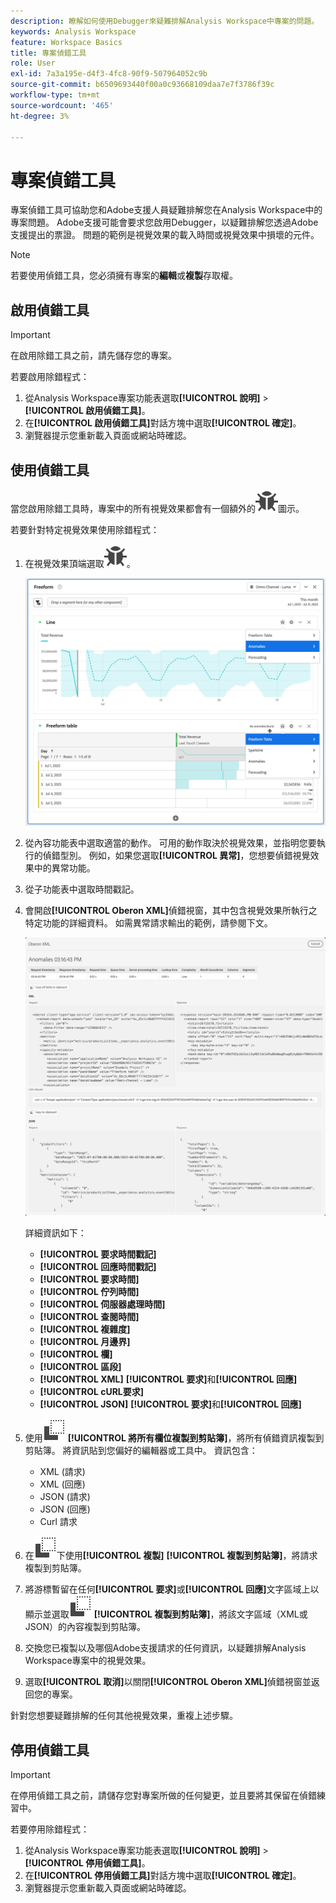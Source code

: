 ```yaml
---
description: 瞭解如何使用Debugger來疑難排解Analysis Workspace中專案的問題。
keywords: Analysis Workspace
feature: Workspace Basics
title: 專案偵錯工具
role: User
exl-id: 7a3a195e-d4f3-4fc8-90f9-507964052c9b
source-git-commit: b6509693440f00a0c93668109daa7e7f3786f39c
workflow-type: tm+mt
source-wordcount: '465'
ht-degree: 3%

---
```


# 專案偵錯工具

專案偵錯工具可協助您和Adobe支援人員疑難排解您在Analysis Workspace中的專案問題。 Adobe支援可能會要求您啟用Debugger，以疑難排解您透過Adobe支援提出的票證。 問題的範例是視覺效果的載入時間或視覺效果中損壞的元件。

>[!NOTE]
>
>若要使用偵錯工具，您必須擁有專案的&#x200B;**編輯**&#x200B;或&#x200B;**複製**&#x200B;存取權。
>

## 啟用偵錯工具

>[!IMPORTANT]
>
>在啟用除錯工具之前，請先儲存您的專案。
>

若要啟用除錯程式：

1. 從Analysis Workspace專案功能表選取&#x200B;**[!UICONTROL 說明]** > **[!UICONTROL 啟用偵錯工具]**。
1. 在&#x200B;**[!UICONTROL 啟用偵錯工具]**&#x200B;對話方塊中選取&#x200B;**[!UICONTROL 確定]**。
1. 瀏覽器提示您重新載入頁面或網站時確認。


## 使用偵錯工具

當您啟用除錯工具時，專案中的所有視覺效果都會有一個額外的![錯誤](/help/assets/icons/Bug.svg)圖示。

若要針對特定視覺效果使用除錯程式：

1. 在視覺效果頂端選取![錯誤](/help/assets/icons/Bug.svg)。

   ![偵錯工具內容功能表](assets/debugger-context-menu.png)

1. 從內容功能表中選取適當的動作。 可用的動作取決於視覺效果，並指明您要執行的偵錯型別。 例如，如果您選取&#x200B;**[!UICONTROL 異常]**，您想要偵錯視覺效果中的異常功能。
1. 從子功能表中選取時間戳記。
1. 會開啟&#x200B;**[!UICONTROL Oberon XML]**&#x200B;偵錯視窗，其中包含視覺效果所執行之特定功能的詳細資料。 如需異常請求輸出的範例，請參閱下文。

   ![輸出偵錯要求](assets/debugger-oberon.png)

   詳細資訊如下：

   * **[!UICONTROL 要求時間戳記]**
   * **[!UICONTROL 回應時間戳記]**
   * **[!UICONTROL 要求時間]**
   * **[!UICONTROL 佇列時間]**
   * **[!UICONTROL 伺服器處理時間]**
   * **[!UICONTROL 查閱時間]**
   * **[!UICONTROL 複雜度]**
   * **[!UICONTROL 月邊界]**
   * **[!UICONTROL 欄]**
   * **[!UICONTROL 區段]**
   * **[!UICONTROL XML]** **[!UICONTROL 要求]**&#x200B;和&#x200B;**[!UICONTROL 回應]**
   * **[!UICONTROL cURL要求]**
   * **[!UICONTROL JSON]** **[!UICONTROL 要求]**&#x200B;和&#x200B;**[!UICONTROL 回應]**

1. 使用![複製](/help/assets/icons/Copy.svg) **[!UICONTROL 將所有欄位複製到剪貼簿]**，將所有偵錯資訊複製到剪貼簿。 將資訊貼到您偏好的編輯器或工具中。 資訊包含：

   * XML (請求)
   * XML (回應)
   * JSON (請求)
   * JSON (回應)
   * Curl 請求

1. 在![cURL請求](/help/assets/icons/Copy.svg)下使用&#x200B;**[!UICONTROL 複製]** **[!UICONTROL 複製到剪貼簿]**，將請求複製到剪貼簿。
1. 將游標暫留在任何&#x200B;**[!UICONTROL 要求]**&#x200B;或&#x200B;**[!UICONTROL 回應]**&#x200B;文字區域上以顯示並選取![複製](/help/assets/icons/Copy.svg) **[!UICONTROL 複製到剪貼簿]**，將該文字區域（XML或JSON）的內容複製到剪貼簿。

1. 交換您已複製以及哪個Adobe支援請求的任何資訊，以疑難排解Analysis Workspace專案中的視覺效果。

1. 選取&#x200B;**[!UICONTROL 取消]**&#x200B;以關閉&#x200B;**[!UICONTROL Oberon XML]**&#x200B;偵錯視窗並返回您的專案。

針對您想要疑難排解的任何其他視覺效果，重複上述步驟。

## 停用偵錯工具

>[!IMPORTANT]
>
>在停用偵錯工具之前，請儲存您對專案所做的任何變更，並且要將其保留在偵錯練習中。
>

若要停用除錯程式：

1. 從Analysis Workspace專案功能表選取&#x200B;**[!UICONTROL 說明]** > **[!UICONTROL 停用偵錯工具]**。
1. 在&#x200B;**[!UICONTROL 停用偵錯工具]**&#x200B;對話方塊中選取&#x200B;**[!UICONTROL 確定]**。
1. 瀏覽器提示您重新載入頁面或網站時確認。
